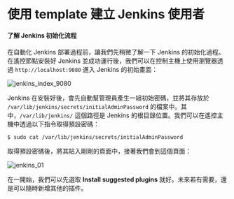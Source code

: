 # 使用 template 建立 Jenkins 使用者

#### 了解 Jenkins 初始化流程

在自動化 Jenkins 部署過程前，讓我們先稍微了解一下 Jenkins 的初始化過程。在遙控節點安裝好 Jenkins 並成功運行後，我們可以在控制主機上使用瀏覽器透過 `http://localhost:9080` 進入 Jenkins 的初始畫面：

![jenkins_index_9080](https://github.com/tsoliangwu0130/learn-ansible-and-jenkins-in-30-days/blob/master/images/jenkins_index_9080.png?raw=true)

Jenkins 在安裝好後，會先自動幫管理員產生一組初始密碼，並將其存放於 `/var/lib/jenkins/secrets/initialAdminPassword` 的檔案中。其中，`/var/lib/jenkins/` 這個路徑是 Jenkins 的根目錄位置。我們可以在遙控主機中透過以下指令取得預設密碼：

```shell
$ sudo cat /var/lib/jenkins/secrets/initialAdminPassword
```

取得預設密碼後，將其貼入剛剛的頁面中，接著我們會到這個頁面：

![jenkins_01](https://github.com/tsoliangwu0130/learn-ansible-and-jenkins-in-30-days/blob/master/images/jenkins_01.png?raw=true)

在一開始，我們可以先選取 **Install suggested plugins** 就好。未來若有需要，還是可以隨時新增其他的插件。


